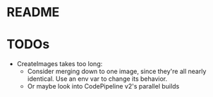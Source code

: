 # README

# TODOs

* CreateImages takes too long:
    * Consider merging down to one image, since they're all nearly identical. Use an env var to change its behavior.
    * Or maybe look into CodePipeline v2's parallel builds
